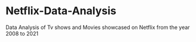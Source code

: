 # Netflix-Data-Analysis
Data Analysis of Tv shows and Movies showcased on Netflix from the year 2008 to 2021
